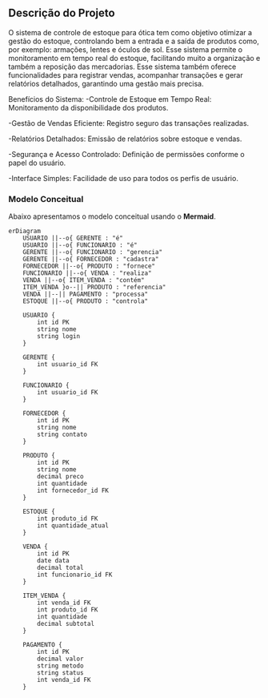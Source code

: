 ## Descrição do Projeto

O sistema de controle de estoque para ótica tem como objetivo otimizar a gestão do estoque, controlando bem a entrada e a saída de produtos como, por exemplo: armações, lentes e óculos de sol. Esse sistema permite o monitoramento em tempo real do estoque, facilitando muito a organização e também a reposição das mercadorias. Esse sistema também oferece funcionalidades para registrar vendas, acompanhar transações e gerar relatórios detalhados, garantindo uma gestão mais precisa.

Benefícios do Sistema:
-Controle de Estoque em Tempo Real: Monitoramento da disponibilidade dos produtos.


-Gestão de Vendas Eficiente: Registro seguro das transações realizadas.


-Relatórios Detalhados: Emissão de relatórios sobre estoque e vendas.


-Segurança e Acesso Controlado: Definição de permissões conforme o papel do usuário.


-Interface Simples: Facilidade de uso para todos os perfis de usuário.




### Modelo Conceitual

Abaixo apresentamos o modelo conceitual usando o **Mermaid**.

```mermaid
erDiagram
    USUARIO ||--o{ GERENTE : "é"
    USUARIO ||--o{ FUNCIONARIO : "é"
    GERENTE ||--o{ FUNCIONARIO : "gerencia"
    GERENTE ||--o{ FORNECEDOR : "cadastra"
    FORNECEDOR ||--o{ PRODUTO : "fornece"
    FUNCIONARIO ||--o{ VENDA : "realiza"
    VENDA ||--o{ ITEM_VENDA : "contém"
    ITEM_VENDA }o--|| PRODUTO : "referencia"
    VENDA ||--|| PAGAMENTO : "processa"
    ESTOQUE ||--o{ PRODUTO : "controla"

    USUARIO {
        int id PK
        string nome
        string login
    }

    GERENTE {
        int usuario_id FK
    }

    FUNCIONARIO {
        int usuario_id FK
    }

    FORNECEDOR {
        int id PK
        string nome
        string contato
    }

    PRODUTO {
        int id PK
        string nome
        decimal preco
        int quantidade
        int fornecedor_id FK
    }

    ESTOQUE {
        int produto_id FK
        int quantidade_atual
    }

    VENDA {
        int id PK
        date data
        decimal total
        int funcionario_id FK
    }

    ITEM_VENDA {
        int venda_id FK
        int produto_id FK
        int quantidade
        decimal subtotal
    }

    PAGAMENTO {
        int id PK
        decimal valor
        string metodo
        string status
        int venda_id FK
    }
```
